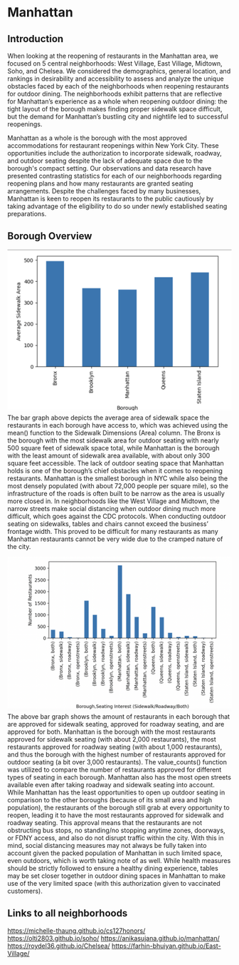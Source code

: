 # Manhattan

## Introduction
When looking at the reopening of restaurants in the Manhattan area, we focused on 5 central neighborhoods: West Village, East Village, Midtown, Soho, and Chelsea. We considered the demographics, general location, and rankings in desirability and accessibility to assess and analyze the unique obstacles faced by each of the neighborhoods when reopening restaurants for outdoor dining. The neighborhoods exhibit patterns that are reflective for Manhattan’s experience as a whole when reopening outdoor dining: the tight layout of the borough makes finding proper sidewalk space difficult, but the demand for Manhattan’s bustling city and nightlife led to successful reopenings.

Manhattan as a whole is the borough with the most approved accommodations for restaurant reopenings within New York City. These opportunities include the authorization to incorporate sidewalk, roadway, and outdoor seating despite the lack of adequate space due to the borough's compact setting. Our observations and data research have presented contrasting statistics for each of our neighborhoods regarding reopening plans and how many restaurants are granted seating arrangements. Despite the challenges faced by many businesses, Manhattan is keen to reopen its restaurants to the public cautiously by taking advantage of the eligibility to do so under newly established seating preparations.

## Borough Overview
![image](/img1.png) 
The bar graph above depicts the average area of sidewalk space the restaurants in each borough have access to, which was achieved using the mean() function to the Sidewalk Dimensions (Area) column. The Bronx is the borough with the most sidewalk area for outdoor seating with nearly 500 square feet of sidewalk space total, while Manhattan is the borough with the least amount of sidewalk area available, with about only 300 square feet accessible. The lack of outdoor seating space that Manhattan holds is one of the borough’s chief obstacles when it comes to reopening restaurants. Manhattan is the smallest borough in NYC while also being the most densely populated (with about 72,000 people per square mile), so the infrastructure of the roads is often built to be narrow as the area is usually more closed in. In neighborhoods like the West Village and Midtown, the narrow streets make social distancing when outdoor dining much more difficult, which goes against the CDC protocols. When conducting outdoor seating on sidewalks, tables and chairs cannot exceed the business’ frontage width. This proved to be difficult for many restaurants as many Manhattan restaurants cannot be very wide due to the cramped nature of the city.

![image](/img2.png) 
The above bar graph shows the amount of restaurants in each borough that are approved for sidewalk seating, approved for roadway seating, and are approved for both. Manhattan is the borough with the most restaurants approved for sidewalk seating (with about 2,000 restaurants), the most restaurants approved for roadway seating (with about 1,000 restaurants), and thus the borough with the highest number of restaurants approved for outdoor seating (a bit over 3,000 restaurants). The value_counts() function was utilized to compare the number of restaurants approved for different types of seating in each borough. Manhattan also has the most open streets available even after taking roadway and sidewalk seating into account. While Manhattan has the least opportunities to open up outdoor seating in comparison to the other boroughs (because of its small area and high population), the restaurants of the borough still grab at every opportunity to reopen, leading it to have the most restaurants approved for sidewalk and roadway seating. This approval means that the restaurants are not obstructing bus stops, no standing/no stopping anytime zones, doorways, or FDNY access, and also do not disrupt traffic within the city. With this in mind, social distancing measures may not always be fully taken into account given the packed population of Manhattan in such limited space, even outdoors, which is worth taking note of as well. While health measures should be strictly followed to ensure a healthy dining experience, tables may be set closer together in outdoor dining spaces in Manhattan to make use of the very limited space (with this authorization given to vaccinated customers).

## Links to all neighborhoods
https://michelle-thaung.github.io/cs127honors/
https://olti2803.github.io/soho/
https://anikasujana.github.io/manhattan/
https://roydel36.github.io/Chelsea/
https://farhin-bhuiyan.github.io/East-Village/
